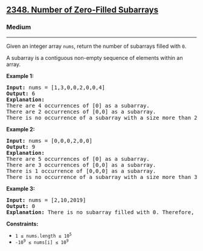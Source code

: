 <h2><a href="https://leetcode.com/problems/number-of-zero-filled-subarrays/">2348. Number of Zero-Filled Subarrays</a></h2>
<h3>Medium</h3>
<hr>
<div>
<p>Given an integer array <code>nums</code>, return the number of subarrays filled with <code>0</code>.</p>

<p>A subarray is a contiguous non-empty sequence of elements within an array.</p>

<p><strong class="example">Example 1:</strong></p>
<pre><strong>Input:</strong> nums = [1,3,0,0,2,0,0,4]
<strong>Output:</strong> 6
<strong>Explanation:</strong> 
There are 4 occurrences of [0] as a subarray.
There are 2 occurrences of [0,0] as a subarray.
There is no occurrence of a subarray with a size more than 2 filled with 0. Therefore, we return 6.
</pre>

<p><strong class="example">Example 2:</strong></p>
<pre><strong>Input:</strong> nums = [0,0,0,2,0,0]
<strong>Output:</strong> 9
<strong>Explanation:</strong>
There are 5 occurrences of [0] as a subarray.
There are 3 occurrences of [0,0] as a subarray.
There is 1 occurrence of [0,0,0] as a subarray.
There is no occurrence of a subarray with a size more than 3 filled with 0. Therefore, we return 9.
</pre>

<p><strong class="example">Example 3:</strong></p>
<pre><strong>Input:</strong> nums = [2,10,2019]
<strong>Output:</strong> 0
<strong>Explanation:</strong> There is no subarray filled with 0. Therefore, we return 0.
</pre>

<p><strong>Constraints:</strong></p>
<ul>
  <li><code>1 &le; nums.length &le; 10<sup>5</sup></code></li>
  <li><code>-10<sup>9</sup> &le; nums[i] &le; 10<sup>9</sup></code></li>
</ul>
</div>
